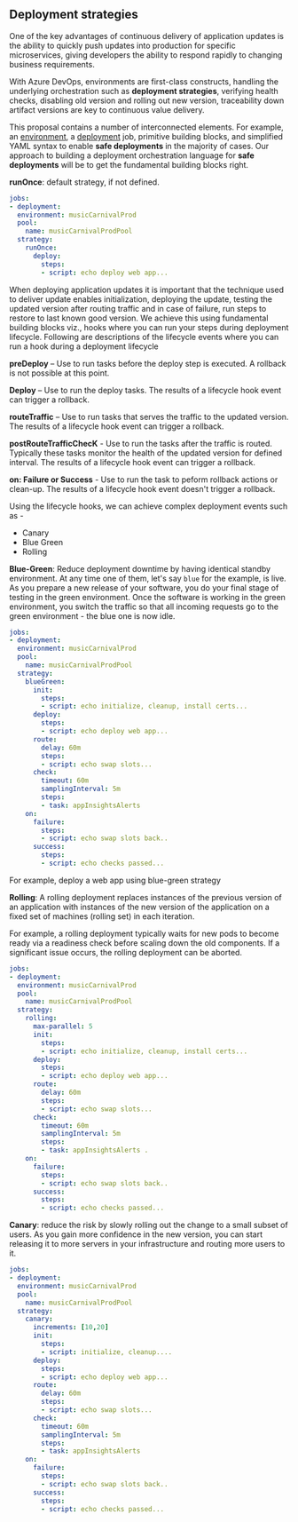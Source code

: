  ## Deployment strategies

One of the key advantages of continuous delivery of application updates is the ability to quickly push updates into production for specific microservices, giving developers the ability to respond rapidly to changing business requirements. 

With Azure DevOps, environments are first-class constructs, handling the underlying orchestration such as **deployment strategies**, verifying health checks, disabling old version and rolling out new version, traceability down artifact versions are key to continuous value delivery. 

This proposal contains a number of interconnected elements. For example, an [environment](environment.md), a [deployment](deployment.md) job, primitive building blocks, and simplified YAML syntax to enable **safe deployments** in the majority of cases. Our approach to building a deployment orchestration language for **safe deployments** will be to get the fundamental building blocks right. 

**runOnce**: default strategy, if not defined. 

```yaml
jobs:
- deployment:
  environment: musicCarnivalProd
  pool:
    name: musicCarnivalProdPool  
  strategy:                 
    runOnce:              
      deploy:    
        steps:             
        - script: echo deploy web app...   
 ```

When deploying application updates it is important that the technique used to deliver update enables initialization, deploying the update, testing the updated version after routing traffic and in case of failure, run steps to restore to last known good version. We achieve this using fundamental building blocks viz., hooks where you can run your steps during deployment lifecycle. Following are descriptions of the lifecycle events where you can run a hook during a deployment lifecycle

**preDeploy** – Use to run tasks before the deploy step is executed. A rollback is not possible at this point.

**Deploy** – Use to run the deploy tasks.  The results of a lifecycle hook event can trigger a rollback.

**routeTraffic** – Use to run tasks that serves the traffic to the updated version. The results of a lifecycle hook event can trigger a rollback.

**postRouteTrafficChecK** - Use to run the tasks after the traffic is routed. Typically these tasks monitor the health of the updated version for defined interval. The results of a lifecycle hook event can trigger a rollback.

**on: Failure or Success** - Use to run the task to peform rollback actions or clean-up. The results of a lifecycle hook event doesn't trigger a rollback.

Using the lifecycle hooks, we can achieve complex deployment events such as - 

- Canary
- Blue Green
- Rolling

**Blue-Green**: Reduce deployment downtime by having identical standby environment. 
At any time one of them, let's say `blue` for the example, is live. As you prepare a new release of your software,
you do your final stage of testing in the green environment. Once the software is working in the green environment, 
you switch the traffic so that all incoming requests go to the green environment - the blue one is now idle.

```yaml
jobs:
- deployment:
  environment: musicCarnivalProd
  pool:
    name: musicCarnivalProdPool
  strategy:                   
    blueGreen:    
      init:
        steps:
        - script: echo initialize, cleanup, install certs...
      deploy:              
        steps:                                   
        - script: echo deploy web app... 
      route:
        delay: 60m
        steps:
        - script: echo swap slots...   
      check:
        timeout: 60m
        samplingInterval: 5m
        steps:          
        - task: appInsightsAlerts        
    on:
      failure:
        steps:
        - script: echo swap slots back..     
      success:
        steps:
        - script: echo checks passed...
```

For example, deploy a web app using blue-green strategy


**Rolling**: A rolling deployment replaces instances of the previous version of an application with instances of the new version of the application on a fixed set of machines (rolling set) in each iteration. 

For example, a rolling deployment typically waits for new pods to become ready via a readiness check before scaling down the old components. If a significant issue occurs, the rolling deployment can be aborted.

```yaml
jobs:
- deployment:
  environment: musicCarnivalProd
  pool:
    name: musicCarnivalProdPool
  strategy:                 
    rolling:
      max-parallel: 5
      init:
        steps:
        - script: echo initialize, cleanup, install certs...
      deploy:              
        steps:                                     
        - script: echo deploy web app...      
      route:
        delay: 60m
        steps:
        - script: echo swap slots...   
      check:
        timeout: 60m
        samplingInterval: 5m
        steps:          
        - task: appInsightsAlerts .   
    on:
      failure:
        steps:
        - script: echo swap slots back..     
      success:
        steps:
        - script: echo checks passed...
```

**Canary**: reduce the risk by slowly rolling out the change to a small subset of users. 
As you gain more confidence in the new version, you can start releasing it to more servers in your infrastructure
and routing more users to it. 

```yaml
jobs:
- deployment:
  environment: musicCarnivalProd
  pool:
    name: musicCarnivalProdPool 
  strategy:                 
    canary:     
      increments: [10,20] 
      init:                                    
        steps:          
        - script: initialize, cleanup....  
      deploy:            
        steps:
        - script: echo deploy web app...
      route:
        delay: 60m 
        steps:
        - script: echo swap slots...
      check:
        timeout: 60m
        samplingInterval: 5m
        steps:          
        - task: appInsightsAlerts  
    on:
      failure:
        steps:
        - script: echo swap slots back..     
      success:
        steps:
        - script: echo checks passed...
 ```
